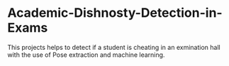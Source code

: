 # Academic-Dishnosty-Detection-in-Exams


This projects helps to detect if a student is cheating in an exmination hall with the use of Pose extraction and machine learning.

